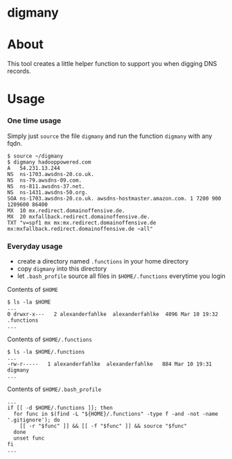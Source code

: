# digmany

# About

This tool creates a little helper function to support you when digging DNS records.

# Usage

### One time usage

Simply just ```source``` the file ```digmany``` and run the function ```digmany``` with any fqdn.

    $ source ~/digmany
    $ digmany hadooppowered.com
    A	54.231.13.244
    NS	ns-1703.awsdns-20.co.uk.
    NS	ns-79.awsdns-09.com.
    NS	ns-811.awsdns-37.net.
    NS	ns-1431.awsdns-50.org.
    SOA	ns-1703.awsdns-20.co.uk. awsdns-hostmaster.amazon.com. 1 7200 900 1209600 86400
    MX	10 mx.redirect.domainoffensive.de.
    MX	20 mxfallback.redirect.domainoffensive.de.
    TXT	"v=spf1 mx mx:mx.redirect.domainoffensive.de mx:mxfallback.redirect.domainoffensive.de ~all"

### Everyday usage

- create a directory named ```.functions``` in your home directory
- copy ```digmany``` into this directory
- let ```.bash_profile``` source all files in ```$HOME/.functions``` everytime you login


Contents of ```$HOME```

    $ ls -la $HOME
    ...
    0 drwxr-x---   2 alexanderfahlke  alexanderfahlke  4096 Mar 10 19:32 .functions
    ...

Contents of ```$HOME/.functions```

    $ ls -la $HOME/.functions
    ...
    -rw-r-----   1 alexanderfahlke  alexanderfahlke   884 Mar 10 19:31 digmany
    ...

Contents of ```$HOME/.bash_profile```

    ...
    if [[ -d $HOME/.functions ]]; then
      for func in $(find -L "${HOME}/.functions" -type f -and -not -name '.gitignore'); do
        [[ -r "$func" ]] && [[ -f "$func" ]] && source "$func"
      done
      unset func
    fi
    ...
